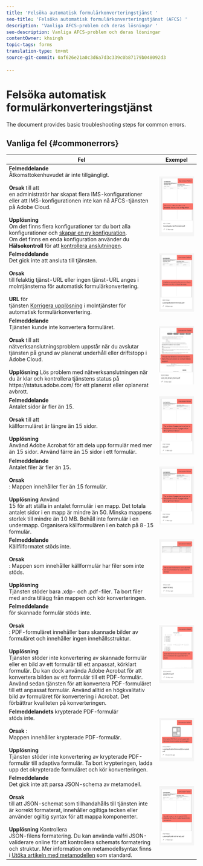 ```yaml
---
title: 'Felsöka automatisk formulärkonverteringstjänst '
seo-title: 'Felsöka automatisk formulärkonverteringstjänst (AFCS) '
description: 'Vanliga AFCS-problem och deras lösningar '
seo-description: Vanliga AFCS-problem och deras lösningar
contentOwner: khsingh
topic-tags: forms
translation-type: tm+mt
source-git-commit: 0af626e21a0c3d6a7d3c339c0b87179b048092d3

---
```



# Felsöka automatisk formulärkonverteringstjänst


<!--The article provides information on installation, configuration and administration issues that may arise in an Automated Forms Conversion Service production environment. --> The document  provides basic troubleshooting steps for common errors.

## Vanliga fel {#commonerrors}

<table>
<thead>
<tr>
<th>Fel</th>
<th>Exempel</th>
</tr>
</thead>
<tbody>
<tr>
<td><strong>Felmeddelande</strong> <br> Åtkomsttokenhuvudet är inte tillgängligt. <br><br><strong>Orsak</strong> till att <br> en administratör har skapat flera IMS-konfigurationer eller att IMS-konfigurationen inte kan nå AFCS-tjänsten på Adobe Cloud. <br><br><strong>Upplösning</strong> <br> Om det finns flera konfigurationer tar du bort alla konfigurationer och <a href="configure-service.md#obtainpubliccertificates">skapar en ny konfiguration</a>. <br> Om det finns en enda konfiguration använder du <strong> Hälsokontroll </strong> för att <a href="configure-service.md#createintegrationoption">kontrollera anslutningen</a>.</td>
<td><img alt="Åtkomsttokenhuvudet är inte tillgängligt" src="assets/invalid-ims-configuration.png" /></td>
</tr>
<tr>
<td><strong>Felmeddelande</strong> <br> Det gick inte att ansluta till tjänsten.  <br><br><strong>Orsak</strong> <br> till felaktig tjänst-URL eller ingen tjänst-URL anges i molntjänsterna för automatisk formulärkonvertering. <br><br><strong>URL</strong> för <br> tjänsten <a href="configure-service.md#configure-the-cloud-service">Korrigera upplösning</a> i molntjänster för automatisk formulärkonvertering.</td>
<td><img alt="Det går inte att ansluta till tjänsten." src="assets/wrong-endpoint-configured.png" /></td>
</tr>
<tr>
<td><strong>Felmeddelande</strong> <br> Tjänsten kunde inte konvertera formuläret.  <br><br><strong>Orsak</strong> till att <br> nätverksanslutningsproblem uppstår när du avslutar tjänsten på grund av planerat underhåll eller driftstopp i Adobe Cloud. <br><br><strong>Upplösning</strong> Lös problem med nätverksanslutningen när du är klar och kontrollera tjänstens status på <br> https://status.adobe.com/ <a href="https://status.adobe.com/"></a> för ett planerat eller oplanerat avbrott.</td>
<td><img alt="Tjänsten kunde inte konvertera formuläret." src="assets/service-failure.png" /></td>
</tr>
<tr>
<td><strong>Felmeddelande</strong> <br> Antalet sidor är fler än 15.  <br><br><strong>Orsak</strong> till att <br> källformuläret är längre än 15 sidor.  <br><br><strong>Upplösning</strong> <br> Använd Adobe Acrobat för att dela upp formulär med mer än 15 sidor. Använd färre än 15 sidor i ett formulär.</td>
<td><img alt="Antalet sidor är fler än 15." src="assets/number-of-pages.png" /></td>
</tr>
<tr>
<td><strong>Felmeddelande</strong> <br> Antalet filer är fler än 15.  <br><br><strong>Orsak</strong> <br> : Mappen innehåller fler än 15 formulär. <br><br><strong>Upplösning</strong> Använd <br> 15 för att ställa in antalet formulär i en mapp. Det totala antalet sidor i en mapp är mindre än 50. Minska mappens storlek till mindre än 10 MB. Behåll inte formulär i en undermapp. Organisera källformulären i en batch på 8-15 formulär.</td>
<td><img alt="Antalet filer är fler än 15." src="assets/number-of-pages.png" /></td>
</tr>
<tr>
<td><strong>Felmeddelande</strong> <br> Källfilformatet stöds inte.  <br><br><strong>Orsak</strong> <br> : Mappen som innehåller källformulär har filer som inte stöds. <br><br><strong>Upplösning</strong> <br> Tjänsten stöder bara .xdp- och .pdf-filer. Ta bort filer med andra tillägg från mappen och kör konverteringen.</td>
<td><img alt="Källfilformatet stöds inte." src="assets/unsupported-file-formats.png" /></td>
</tr>
<tr>
<td><strong>Felmeddelande</strong><br> för skannade formulär stöds inte.  <br><br><strong>Orsak</strong> <br> : PDF-formuläret innehåller bara skannade bilder av formuläret och innehåller ingen innehållsstruktur. <br><br><strong>Upplösning</strong> <br> Tjänsten stöder inte konvertering av skannade formulär eller en bild av ett formulär till ett anpassat, körklart formulär. Du kan dock använda Adobe Acrobat för att konvertera bilden av ett formulär till ett PDF-formulär. Använd sedan tjänsten för att konvertera PDF-formuläret till ett anpassat formulär. Använd alltid en högkvalitativ bild av formuläret för konvertering i Acrobat. Det förbättrar kvaliteten på konverteringen.</td>
<td><img alt="Skannade formulär stöds inte." src="assets/scanned-forms-error.png" /></td>
</tr>
<tr>
<td><strong>Felmeddelandets</strong> krypterade PDF-formulär <br> stöds inte.  <br><br><strong>Orsak</strong> : <br> Mappen innehåller krypterade PDF-formulär. <br><br><strong>Upplösning</strong> <br> Tjänsten stöder inte konvertering av krypterade PDF-formulär till adaptiva formulär. Ta bort krypteringen, ladda upp det okrypterade formuläret och kör konverteringen.</td>
<td><img alt="Krypterat PDF-formulär stöds inte." src="assets/secured-pdf-form.png" /></td>
</tr>
<tr>
<td><strong>Felmeddelande</strong> <br> Det gick inte att parsa JSON-schema av metamodell.  <br><br><strong>Orsak</strong> <br> till att JSON-schemat som tillhandahålls till tjänsten inte är korrekt formaterat, innehåller ogiltiga tecken eller använder ogiltig syntax för att mappa komponenter.  <br><br><strong>Upplösning</strong> Kontrollera <br> JSON-filens formatering. Du kan använda valfri JSON-validerare online för att kontrollera schemats formatering och struktur. Mer information om metamodellsyntax finns i <a href="extending-the-default-meta-model.md">Utöka artikeln med metamodellen</a> som standard.</td>
<td><img alt="Det gick inte att parsa JSON-schemat för metamodellen" src="assets/invalid-meta-model-schema.png" /></td>
</tr>
</tbody>
</table>
